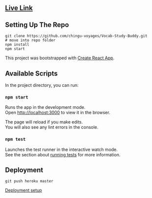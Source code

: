 ## [Live Link](https://vocab-study-buddy.herokuapp.com/)

## Setting Up The Repo
```
git clone https://github.com/chingu-voyages/Vocab-Study-Buddy.git
# move into repo folder
npm install
npm start
```

This project was bootstrapped with [Create React App](https://github.com/facebook/create-react-app).

## Available Scripts

In the project directory, you can run:

### `npm start`

Runs the app in the development mode.<br>
Open [http://localhost:3000](http://localhost:3000) to view it in the browser.

The page will reload if you make edits.<br>
You will also see any lint errors in the console.

### `npm test`

Launches the test runner in the interactive watch mode.<br>
See the section about [running tests](https://facebook.github.io/create-react-app/docs/running-tests) for more information.

## Deployment
```
git push heroku master
```
[Deployment setup](https://blog.heroku.com/deploying-react-with-zero-configuration)